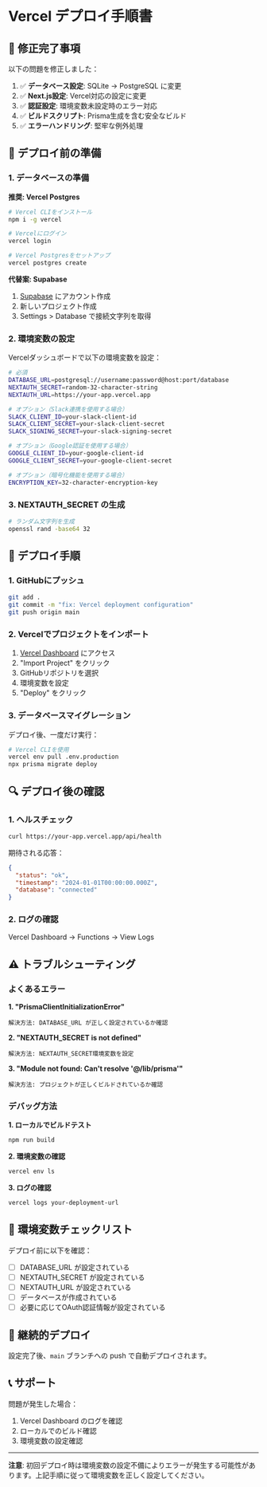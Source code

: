 # Vercel デプロイ手順書

## 🚨 修正完了事項

以下の問題を修正しました：

1. ✅ **データベース設定**: SQLite → PostgreSQL に変更
2. ✅ **Next.js設定**: Vercel対応の設定に変更
3. ✅ **認証設定**: 環境変数未設定時のエラー対応
4. ✅ **ビルドスクリプト**: Prisma生成を含む安全なビルド
5. ✅ **エラーハンドリング**: 堅牢な例外処理

## 🔧 デプロイ前の準備

### 1. データベースの準備

**推奨: Vercel Postgres**

```bash
# Vercel CLIをインストール
npm i -g vercel

# Vercelにログイン
vercel login

# Vercel Postgresをセットアップ
vercel postgres create
```

**代替案: Supabase**

1. [Supabase](https://supabase.com) にアカウント作成
2. 新しいプロジェクト作成
3. Settings > Database で接続文字列を取得

### 2. 環境変数の設定

Vercelダッシュボードで以下の環境変数を設定：

```bash
# 必須
DATABASE_URL=postgresql://username:password@host:port/database
NEXTAUTH_SECRET=random-32-character-string
NEXTAUTH_URL=https://your-app.vercel.app

# オプション（Slack連携を使用する場合）
SLACK_CLIENT_ID=your-slack-client-id
SLACK_CLIENT_SECRET=your-slack-client-secret
SLACK_SIGNING_SECRET=your-slack-signing-secret

# オプション（Google認証を使用する場合）
GOOGLE_CLIENT_ID=your-google-client-id
GOOGLE_CLIENT_SECRET=your-google-client-secret

# オプション（暗号化機能を使用する場合）
ENCRYPTION_KEY=32-character-encryption-key
```

### 3. NEXTAUTH_SECRET の生成

```bash
# ランダム文字列を生成
openssl rand -base64 32
```

## 🚀 デプロイ手順

### 1. GitHubにプッシュ

```bash
git add .
git commit -m "fix: Vercel deployment configuration"
git push origin main
```

### 2. Vercelでプロジェクトをインポート

1. [Vercel Dashboard](https://vercel.com/dashboard) にアクセス
2. "Import Project" をクリック
3. GitHubリポジトリを選択
4. 環境変数を設定
5. "Deploy" をクリック

### 3. データベースマイグレーション

デプロイ後、一度だけ実行：

```bash
# Vercel CLIを使用
vercel env pull .env.production
npx prisma migrate deploy
```

## 🔍 デプロイ後の確認

### 1. ヘルスチェック

```bash
curl https://your-app.vercel.app/api/health
```

期待される応答：

```json
{
  "status": "ok",
  "timestamp": "2024-01-01T00:00:00.000Z",
  "database": "connected"
}
```

### 2. ログの確認

Vercel Dashboard → Functions → View Logs

## ⚠️ トラブルシューティング

### よくあるエラー

**1. "PrismaClientInitializationError"**

```
解決方法: DATABASE_URL が正しく設定されているか確認
```

**2. "NEXTAUTH_SECRET is not defined"**

```
解決方法: NEXTAUTH_SECRET環境変数を設定
```

**3. "Module not found: Can't resolve '@/lib/prisma'"**

```
解決方法: プロジェクトが正しくビルドされているか確認
```

### デバッグ方法

**1. ローカルでビルドテスト**

```bash
npm run build
```

**2. 環境変数の確認**

```bash
vercel env ls
```

**3. ログの確認**

```bash
vercel logs your-deployment-url
```

## 📝 環境変数チェックリスト

デプロイ前に以下を確認：

- [ ] DATABASE_URL が設定されている
- [ ] NEXTAUTH_SECRET が設定されている
- [ ] NEXTAUTH_URL が設定されている
- [ ] データベースが作成されている
- [ ] 必要に応じてOAuth認証情報が設定されている

## 🔄 継続的デプロイ

設定完了後、`main` ブランチへの push で自動デプロイされます。

## 📞 サポート

問題が発生した場合：

1. Vercel Dashboard のログを確認
2. ローカルでのビルド確認
3. 環境変数の設定確認

---

**注意**: 初回デプロイ時は環境変数の設定不備によりエラーが発生する可能性があります。上記手順に従って環境変数を正しく設定してください。
